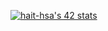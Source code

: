 <a href="https://github.com/oakoudad/badge42"><img src="https://badge.mediaplus.ma/binary/hait-hsa" alt="hait-hsa's 42 stats" /></a>
